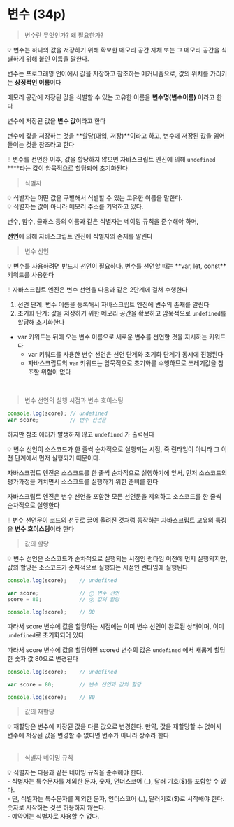 # 변수 (34p)

> 변수란 무엇인가?  왜 필요한가?

<aside>
💡 변수는 하나의 값을 저장하기 위해 확보한 메모리 공간 자체 또는 그 메모리 공간을 식별하기 위해 붙인 이름을 말한다.

</aside>

변수는 프로그래밍 언어에서 값을 저장하고 참조하는 메커니즘으로, 값의 위치를 가리키는 **상징적인 이름**이다

메모리 공간에 저장된 값을 식별할 수 있는 고유한 이름을 **변수명(변수이름)** 이라고 한다

변수에 저장된 값을 **변수 값**이라고 한다

변수에 값을 저장하는 것을 **할당(대입, 저장)**이라고 하고, 변수에 저장된 값을 읽어 들이는 것을 참조라고 한다

‼️ 변수를 선언한 이후, 값을 할당하지 않으면 자바스크립트 엔진에 의해 `undefined` ****라는 값이 암묵적으로 할당되어 초기화된다

> 식별자

<aside>
💡 식별자는 어떤 값을 구별해서 식별할 수 있는 고유한 이름을 말한다.
</aside>

<aside>
💡 식별자는 값이 아니라 메모리 주소를 기억하고 있다.
</aside>

변수, 함수, 클래스 등의 이름과 같은 식별자는 네이밍 규칙을 준수해야 하며, 

**선언**에 의해 자바스크립트 엔진에 식별자의 존재를 알린다

> 변수 선언

<aside>
💡 변수를 사용하려면 반드시 선언이 필요하다. 변수를 선언할 때는 **var, let, const** 키워드를 사용한다

</aside>

‼️ 자바스크립트 엔진은 변수 선언을 다음과 같은 2단계에 걸쳐 수행한다

1. 선언 단계: 변수 이름을 등록해서 자바스크립트 엔진에 변수의 존재를 알린다
2. 초기화 단계: 값을 저장하기 위한 메모리 공간을 확보하고 암묵적으로 `undefined`를 할당해 초기화한다  

- var 키워드는 뒤에 오는 변수 이름으로 새로운 변수를 선언할 것을 지시하는 키워드다
    - var 키워드를 사용한 변수 선언은 선언 단계와 초기화 단계가 동시에 진행된다
    - 자바스크립트의 var 키워드는 암묵적으로 초기화를 수행하므로 쓰레기값을 참조할 위험이 없다
    
    
<br/>    

> 변수 선언의 실행 시점과 변수 호이스팅

```jsx
console.log(score); // undefined
var score;          // 변수 선언문
```

하지만 참조 에러가 발생하지 않고 `undefined` 가 출력된다

<aside>
💡 변수 선언이 소스코드가 한 줄씩 순차적으로 실행되는 시점, 즉 런타임이 아니라 그 이전 단계에서 먼저 실행되기 때문이다.
</aside>

자바스크립트 엔진은 소스코드를 한 줄씩 순차적으로 실행하기에 앞서, 먼저 소스코드의 평가과정을 거치면서 소스코드를 실행하기 위한 준비를 한다

자바스크립트 엔진은 변수 선언을 포함한 모든 선언문을 제외하고 소스코드를 한 줄씩 순차적으로 실행한다

‼️ 변수 선언문이 코드의 선두로 끌어 올려진 것처럼 동작하는 자바스크립트 고유의 특징을 **변수 호이스팅**이라 한다
<br/>    
> 값의 할당

<aside>
💡 변수 선언은 소스코드가 순차적으로 실행되는 시점인 런타임 이전에 먼저 실행되지만, 값의 할당은 소스코드가 순차적으로 실행되는 시점인 런타임에 실행된다

</aside>

```jsx
console.log(score);    // undefined

var score;             // ⓵ 변수 선언
score = 80;            // ⓶ 값의 할당

console.log(score);    // 80
```

따라서 score 변수에 값을 할당하는 시점에는 이미 변수 선언이 완료된 상태이며, 이미 `undefined`로 초기화되어 있다

따라서 score 변수에 값을 할당하면 scored 변수의 값은 `undefined` 에서 새롭게 할당한 숫자 값 80으로 변경된다

```jsx
console.log(score);    // undefined

var score = 80;        // 변수 선언과 값의 할당

console.log(score);    // 80
```


> 값의 재할당

<aside>
💡 재할당은 변수에 저장된 값을 다른 값으로 변경한다. 만약, 값을 재할당할 수 없어서 변수에 저장된 값을 변경할 수 없다면 변수가 아니라 상수라 한다
</aside><br/>

> 식별자 네이밍 규칙

<aside>
💡 식별자는 다음과 같은 네이밍 규칙을 준수해야 한다. </br>
- 식별자는 특수문자를 제외한 문자, 숫자, 언더스코어 (_), 달러 기호($)를 포함할 수 있다.</br>
- 단, 식별자는 특수문자를 제외한 문자, 언더스코어 (_), 달러기호($)로 시작해야 한다. 숫자로 시작하는 것은 허용하지 않는다.</br>
- 예약어는 식별자로 사용할 수 없다.
</aside>
